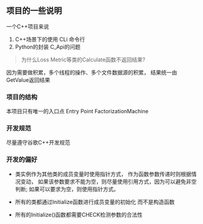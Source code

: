 ## 项目的一些说明
一个C++项目来说
1. C++场景下的使用 CLi 命令行
2. Python的封装 C_Api的问题



> 为什么Loss Metric等类的Calculate函数不返回结果?
>
因为需要做积累，多个线程的操作、多个文件数据源的积累，
结果统一由GetValue返回结果



### 项目的结构
本项目只有唯一的入口点 Entry Point
FactorizationMachine
 
### 开发规范
尽量遵守谷歌C++开发规范
 
### 开发的偏好
* 类实例作为其他类的成员变量时使用指针方式，
作为函数参数传递时则根据情况变动，
如果该参数要求不能为空，则尽量使用引用方式，因为可以避免非空判断;
如果可以要求为空，则使用指针方式。

* 所有的类都通过Initialize函数进行成员变量的初始化 
而不是构造函数

* 所有的Initialize()函数都需要CHECK检测参数的合法性
